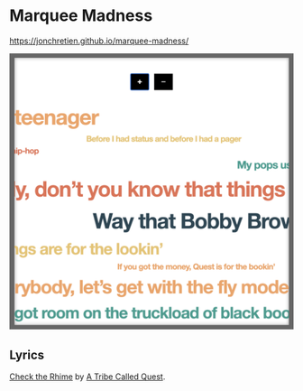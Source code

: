 # Marquee Madness

https://jonchretien.github.io/marquee-madness/

<div align="center">
    <img src="https://raw.githubusercontent.com/jonchretien/marquee-madness/main/screenshot.png">
</div>

## Lyrics

[Check the Rhime](https://genius.com/A-tribe-called-quest-check-the-rhime-lyrics) by [A Tribe Called Quest](https://en.wikipedia.org/wiki/A_Tribe_Called_Quest).
